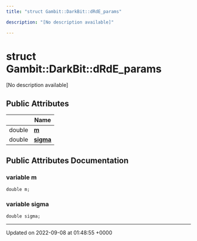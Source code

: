 ```yaml
---
title: "struct Gambit::DarkBit::dRdE_params"

description: "[No description available]"

---
```


# struct Gambit::DarkBit::dRdE_params



[No description available]

## Public Attributes

|                | Name           |
| -------------- | -------------- |
| double | **[m](/documentation/code/classes/structgambit_1_1darkbit_1_1drde__params/#variable-gambitdarkbitdrde-params-m)**  |
| double | **[sigma](/documentation/code/classes/structgambit_1_1darkbit_1_1drde__params/#variable-gambitdarkbitdrde-params-sigma)**  |

## Public Attributes Documentation

### variable m

```
double m;
```


### variable sigma

```
double sigma;
```


-------------------------------

Updated on 2022-09-08 at 01:48:55 +0000